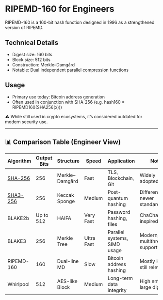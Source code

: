 # RIPEMD-160 for Engineers

RIPEMD-160 is a 160-bit hash function designed in 1996 as a strengthened version of RIPEMD.

## Technical Details

- Digest size: 160 bits
- Block size: 512 bits
- Construction: Merkle–Damgård
- Notable: Dual independent parallel compression functions

## Usage

- Primary use today: Bitcoin address generation
- Often used in conjunction with SHA-256 (e.g. hash160 = RIPEMD160(SHA256(x)))

⚠️ While still used in crypto ecosystems, it’s considered outdated for modern security use.

---

## 📊 Comparison Table (Engineer View)

| Algorithm   | Output Bits | Structure        | Speed     | Application                     | Notes                          |
|-------------|-------------|------------------|-----------|----------------------------------|--------------------------------|
| [SHA-256](/algo/sha256)     | 256         | Merkle–Damgård   | Fast      | TLS, Blockchain, Git             | Widely adopted, solid          |
| [SHA3-256](/algo/sha3-256)    | 256         | Keccak Sponge    | Medium    | Post-quantum hashing             | Different math, newer standard |
| BLAKE2b     | Up to 512   | HAIFA            | Very Fast | Password hashing, files          | ChaCha/Salsa-inspired          |
| BLAKE3      | 256         | Merkle Tree      | Ultra Fast| Parallel systems, SIMD usage     | Modern, multithreaded support  |
| RIPEMD-160  | 160         | Dual-line MD     | Slow      | Bitcoin address hashing          | Mostly legacy, still relevant  |
| Whirlpool   | 512         | AES-like Block   | Medium    | Long-term data integrity         | High entropy, large digest     |
